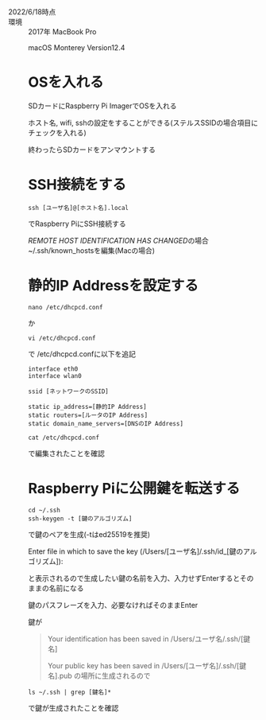 <dl>
  <dt>2022/6/18時点<dt>

  <dt>環境<dt>
  <dd>2017年 MacBook Pro
    
  macOS Monterey Version12.4<dd>
<dl>
  
# OSを入れる
SDカードにRaspberry Pi ImagerでOSを入れる

ホスト名, wifi, sshの設定をすることができる(ステルスSSIDの場合項目にチェックを入れる)

終わったらSDカードをアンマウントする

# SSH接続をする
```
ssh [ユーザ名]@[ホスト名].local
```
でRaspberry PiにSSH接続する

*REMOTE HOST IDENTIFICATION HAS CHANGED*の場合~/.ssh/known_hostsを編集(Macの場合)

# 静的IP Addressを設定する
```
nano /etc/dhcpcd.conf
```
か
```
vi /etc/dhcpcd.conf
```
で /etc/dhcpcd.confに以下を追記

```
interface eth0
interface wlan0

ssid [ネットワークのSSID]

static ip_address=[静的IP Address]
static routers=[ルータのIP Address]
static domain_name_servers=[DNSのIP Address]
```

```
cat /etc/dhcpcd.conf
```
で編集されたことを確認

# Raspberry Piに公開鍵を転送する
```
cd ~/.ssh
ssh-keygen -t [鍵のアルゴリズム]
```
で鍵のペアを生成(-tはed25519を推奨)

Enter file in which to save the key (/Users/[ユーザ名]/.ssh/id_[鍵のアルゴリズム]):

と表示されるので生成したい鍵の名前を入力、入力せずEnterするとそのままの名前になる
  
鍵のパスフレーズを入力、必要なければそのままEnter

鍵が
>Your identification has been saved in /Users/ユーザ名/.ssh/[鍵名]
>
>Your public key has been saved in /Users/[ユーザ名]/.ssh/[鍵名].pub
の場所に生成されるので
```
ls ~/.ssh | grep [鍵名]*
```
で鍵が生成されたことを確認

